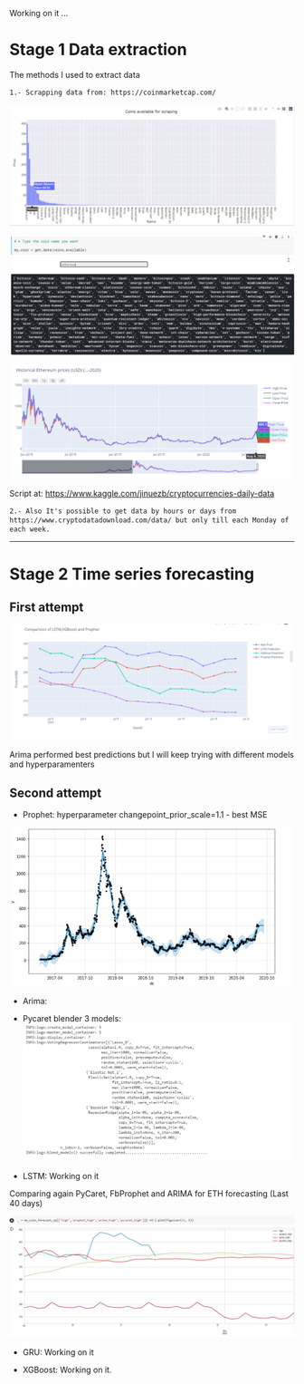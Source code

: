 Working on it ...

# Stage 1 Data extraction

The methods I used to extract data

    1.- Scrapping data from: https://coinmarketcap.com/ 

![Coins](Images/coinsav.png)

![Coins](Images/typecoin.png)

![Coins](Images/rangesgraph.png)


Script at: https://www.kaggle.com/jinuezb/cryptocurrencies-daily-data
    
    2.- Also It's possible to get data by hours or days from https://www.cryptodatadownload.com/data/ but only till each Monday of each week.

--------------------------------------------------------------------------------------------------------------------------------------------------------------------------------------------------------------------------------

# Stage 2 Time series forecasting

## First attempt

![Models](Images/First_comparizon_time_series.png)

Arima performed best predictions but I will keep trying with different models and hyperparamenters

## Second attempt 

* Prophet: hyperparameter changepoint_prior_scale=1.1 - best MSE

![FbProphet](Images/prophet1.png)

* Arima: 

* Pycaret blender 3 models:
![PyCaret](Images/Pycaret_blender3.png)

* LSTM: Working on it

Comparing again PyCaret, FbProphet and ARIMA for ETH forecasting (Last 40 days)

![comparizon](Images/comp3.png)

* GRU: Working on it

* XGBoost: Working on it.



